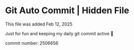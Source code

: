 # Git Auto Commit | Hidden File

This file was added Feb 12, 2025

Just for fun and keeping my daily git commit active 🤪

commit number: 2506656
